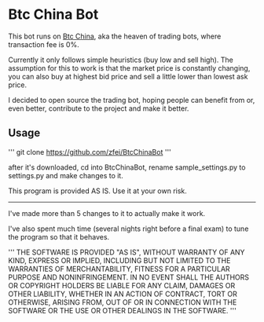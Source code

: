 Btc China Bot
===========

This bot runs on [Btc China](https://vip.btcchina.com), aka the heaven of trading bots, where transaction fee is 0%.

Currently it only follows simple heuristics (buy low and sell high). The assumption for this to work is that the market price is constantly changing, you can also buy at highest bid price and sell a little lower than lowest ask price.

I decided to open source the trading bot, hoping people can benefit from or, even better, contribute to the project and make it better.

Usage
---

'''
git clone https://github.com/zfei/BtcChinaBot
'''

after it's downloaded, cd into BtcChinaBot, rename sample_settings.py to settings.py and make changes to it.

This program is provided AS IS. Use it at your own risk.


---



I've made more than 5 changes to it to actually make it work.

I've also spent much time (several nights right before a final exam) to tune the program so that it behaves.



'''
THE SOFTWARE IS PROVIDED "AS IS", WITHOUT WARRANTY OF ANY KIND, EXPRESS OR IMPLIED, INCLUDING BUT NOT LIMITED TO THE WARRANTIES OF MERCHANTABILITY, FITNESS FOR A PARTICULAR PURPOSE AND NONINFRINGEMENT. IN NO EVENT SHALL THE AUTHORS OR COPYRIGHT HOLDERS BE LIABLE FOR ANY CLAIM, DAMAGES OR OTHER LIABILITY, WHETHER IN AN ACTION OF CONTRACT, TORT OR OTHERWISE, ARISING FROM, OUT OF OR IN CONNECTION WITH THE SOFTWARE OR THE USE OR OTHER DEALINGS IN THE SOFTWARE.
'''


